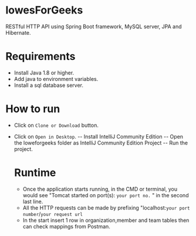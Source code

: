# lowesForGeeks
RESTful HTTP API using Spring Boot framework, MySQL server, JPA and Hibernate.

# Requirements
- Install Java 1.8 or higher.
- Add java to environment variables.
- Install a sql database server.

# How to run

- Click on `Clone or Download` button.
- Click on `Open in Desktop`.
-- Install IntelliJ Community Edition
-- Open the loweforgeeks folder as IntelliJ Community Edition Project
-- Run the project.

  # Runtime
  - Once the application starts running, in the CMD or terminal, you would see "Tomcat started on port(s): `your port no.` " in the second  last line.
  - All the HTTP requests can be made by prefixing "localhost:`your port number`/`your request url`
  - In the start insert 1 row in organization,member and team tables then can check mappings from Postman.

